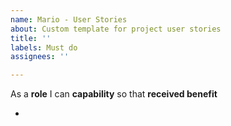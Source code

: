 ```yaml
---
name: Mario - User Stories
about: Custom template for project user stories
title: ''
labels: Must do
assignees: ''

---
```


As a **role** I can **capability** so that **received benefit**

-
